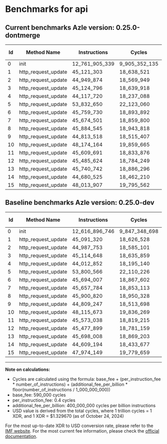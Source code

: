 # Benchmarks for api

## Current benchmarks Azle version: 0.25.0-dontmerge

| Id  | Method Name         | Instructions   | Cycles        | USD           | USD/Million Calls | Change                                |
| --- | ------------------- | -------------- | ------------- | ------------- | ----------------- | ------------------------------------- |
| 0   | init                | 12_761_905_339 | 9_905_352_135 | $0.0131708496 | $13_170.84        | <font color="red">+145_008_593</font> |
| 1   | http_request_update | 45_121_303     | 18_638_521    | $0.0000247831 | $24.78            | <font color="red">+29_983</font>      |
| 2   | http_request_update | 44_949_874     | 18_569_949    | $0.0000246919 | $24.69            | <font color="green">-37_879</font>    |
| 3   | http_request_update | 45_124_796     | 18_639_918    | $0.0000247849 | $24.78            | <font color="red">+10_148</font>      |
| 4   | http_request_update | 44_117_720     | 18_237_088    | $0.0000242493 | $24.24            | <font color="red">+104_868</font>     |
| 5   | http_request_update | 53_832_650     | 22_123_060    | $0.0000294164 | $29.41            | <font color="red">+32_084</font>      |
| 6   | http_request_update | 45_759_730     | 18_893_892    | $0.0000251226 | $25.12            | <font color="red">+65_723</font>      |
| 7   | http_request_update | 45_674_501     | 18_859_800    | $0.0000250773 | $25.07            | <font color="red">+16_717</font>      |
| 8   | http_request_update | 45_884_545     | 18_943_818    | $0.0000251890 | $25.18            | <font color="green">-16_275</font>    |
| 9   | http_request_update | 44_813_518     | 18_515_407    | $0.0000246194 | $24.61            | <font color="red">+4_271</font>       |
| 10  | http_request_update | 48_174_164     | 19_859_665    | $0.0000264068 | $26.40            | <font color="red">+58_491</font>      |
| 11  | http_request_update | 45_609_691     | 18_833_876    | $0.0000250428 | $25.04            | <font color="red">+36_653</font>      |
| 12  | http_request_update | 45_485_624     | 18_784_249    | $0.0000249769 | $24.97            | <font color="red">+7_725</font>       |
| 13  | http_request_update | 45_740_742     | 18_886_296    | $0.0000251125 | $25.11            | <font color="red">+42_734</font>      |
| 14  | http_request_update | 44_680_525     | 18_462_210    | $0.0000245486 | $24.54            | <font color="red">+71_331</font>      |
| 15  | http_request_update | 48_013_907     | 19_795_562    | $0.0000263216 | $26.32            | <font color="red">+39_758</font>      |

## Baseline benchmarks Azle version: 0.25.0-dev

| Id  | Method Name         | Instructions   | Cycles        | USD           | USD/Million Calls |
| --- | ------------------- | -------------- | ------------- | ------------- | ----------------- |
| 0   | init                | 12_616_896_746 | 9_847_348_698 | $0.0130937241 | $13_093.72        |
| 1   | http_request_update | 45_091_320     | 18_626_528    | $0.0000247671 | $24.76            |
| 2   | http_request_update | 44_987_753     | 18_585_101    | $0.0000247121 | $24.71            |
| 3   | http_request_update | 45_114_648     | 18_635_859    | $0.0000247795 | $24.77            |
| 4   | http_request_update | 44_012_852     | 18_195_140    | $0.0000241935 | $24.19            |
| 5   | http_request_update | 53_800_566     | 22_110_226    | $0.0000293993 | $29.39            |
| 6   | http_request_update | 45_694_007     | 18_867_602    | $0.0000250877 | $25.08            |
| 7   | http_request_update | 45_657_784     | 18_853_113    | $0.0000250684 | $25.06            |
| 8   | http_request_update | 45_900_820     | 18_950_328    | $0.0000251977 | $25.19            |
| 9   | http_request_update | 44_809_247     | 18_513_698    | $0.0000246171 | $24.61            |
| 10  | http_request_update | 48_115_673     | 19_836_269    | $0.0000263757 | $26.37            |
| 11  | http_request_update | 45_573_038     | 18_819_215    | $0.0000250233 | $25.02            |
| 12  | http_request_update | 45_477_899     | 18_781_159    | $0.0000249727 | $24.97            |
| 13  | http_request_update | 45_698_008     | 18_869_203    | $0.0000250898 | $25.08            |
| 14  | http_request_update | 44_609_194     | 18_433_677    | $0.0000245107 | $24.51            |
| 15  | http_request_update | 47_974_149     | 19_779_659    | $0.0000263004 | $26.30            |

---

**Note on calculations:**

- Cycles are calculated using the formula: base_fee + (per_instruction_fee \* number_of_instructions) + (additional_fee_per_billion \* floor(number_of_instructions / 1_000_000_000))
- base_fee: 590_000 cycles
- per_instruction_fee: 0.4 cycles
- additional_fee_per_billion: 400_000_000 cycles per billion instructions
- USD value is derived from the total cycles, where 1 trillion cycles = 1 XDR, and 1 XDR = $1.329670 (as of October 24, 2024)

For the most up-to-date XDR to USD conversion rate, please refer to the [IMF website](https://www.imf.org/external/np/fin/data/rms_sdrv.aspx).
For the most current fee information, please check the [official documentation](https://internetcomputer.org/docs/current/developer-docs/gas-cost#execution).
